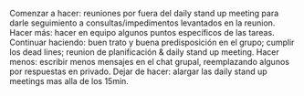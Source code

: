 Comenzar a hacer: reuniones por fuera del daily stand up meeting para darle seguimiento a consultas/impedimentos levantados en la reunion.
Hacer más: hacer en equipo algunos puntos específicos de las tareas.
Continuar haciendo: buen trato y buena predisposición en el grupo; cumplir los dead lines; reunion de planificación & daily stand up meeting.
Hacer menos: escribir menos mensajes en el chat grupal, reemplazando algunos por respuestas en privado.
Dejar de hacer: alargar las daily stand up meetings mas alla de los 15min.



